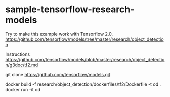 # sample-tensorflow-research-models

Try to make this example work with Tensorflow 2.0.
https://github.com/tensorflow/models/tree/master/research/object_detection

Instructions
https://github.com/tensorflow/models/blob/master/research/object_detection/g3doc/tf2.md

git clone https://github.com/tensorflow/models.git

docker build -f research/object_detection/dockerfiles/tf2/Dockerfile -t od .
docker run -it od
